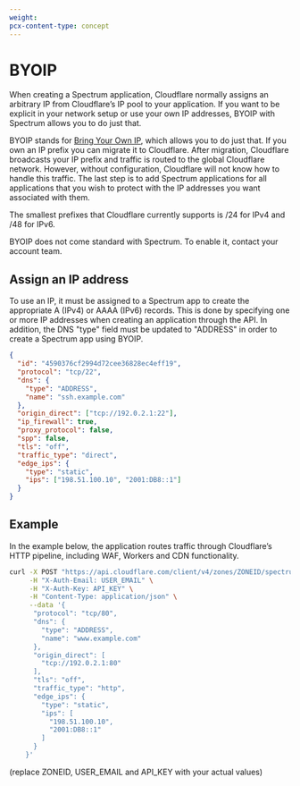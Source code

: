 ```yaml
---
weight:
pcx-content-type: concept
---
```


# BYOIP

When creating a Spectrum application, Cloudflare normally assigns an arbitrary IP from Cloudflare’s IP pool to your application. If you want to be explicit in your network setup or use your own IP addresses, BYOIP with Spectrum allows you to do just that.

BYOIP stands for [Bring Your Own IP](https://developers.cloudflare.com/byoip/), which allows you to do just that. If you own an IP prefix you can migrate it to Cloudflare. After migration, Cloudflare broadcasts your IP prefix and traffic is routed to the global Cloudflare network. However, without configuration, Cloudflare will not know how to handle this traffic. The last step is to add Spectrum applications for all applications that you wish to protect with the IP addresses you want associated with them.

The smallest prefixes that Cloudflare currently supports is /24 for IPv4 and /48 for IPv6.

BYOIP does not come standard with Spectrum. To enable it, contact your account team.

## Assign an IP address

To use an IP, it must be assigned to a Spectrum app to create the appropriate A (IPv4) or AAAA (IPv6) records. This is done by specifying one or more IP addresses when creating an application through the API. In addition, the DNS "type" field must be updated to "ADDRESS" in order to create a Spectrum app using BYOIP.

```json
{
  "id": "4590376cf2994d72cee36828ec4eff19",
  "protocol": "tcp/22",
  "dns": {
    "type": "ADDRESS",
    "name": "ssh.example.com"
  },
  "origin_direct": ["tcp://192.0.2.1:22"],
  "ip_firewall": true,
  "proxy_protocol": false,
  "spp": false,
  "tls": "off",
  "traffic_type": "direct",
  "edge_ips": {
    "type": "static",
    "ips": ["198.51.100.10", "2001:DB8::1"]
  }
}
```

## Example

In the example below, the application routes traffic through Cloudflare’s HTTP pipeline, including WAF, Workers and CDN functionality.

```bash
curl -X POST "https://api.cloudflare.com/client/v4/zones/ZONEID/spectrum/apps" \
     -H "X-Auth-Email: USER_EMAIL" \
     -H "X-Auth-Key: API_KEY" \
     -H "Content-Type: application/json" \
     --data '{
      "protocol": "tcp/80",
      "dns": {
        "type": "ADDRESS",
        "name": "www.example.com"
      },
      "origin_direct": [
        "tcp://192.0.2.1:80"
      ],
      "tls": "off",
      "traffic_type": "http",
      "edge_ips": {
        "type": "static",
        "ips": [
          "198.51.100.10",
          "2001:DB8::1"
        ]
      }
    }'
```

(replace ZONEID, USER_EMAIL and API_KEY with your actual values)

